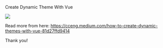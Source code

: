 Create Dynamic Theme With Vue

![](src/assets/leftToRighty.gif)

Read more from here:
https://cceng.medium.com/how-to-create-dynamic-themes-with-vue-81d27ffd9414

Thank you!

